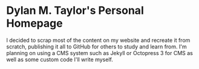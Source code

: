 # Dylan M. Taylor's Personal Homepage

I decided to scrap most of the content on my website and recreate it from scratch, publishing it all to GitHub for others to study and learn from. I'm planning on using a CMS system such as Jekyll or Octopress 3 for CMS as well as some custom code I'll write myself.
